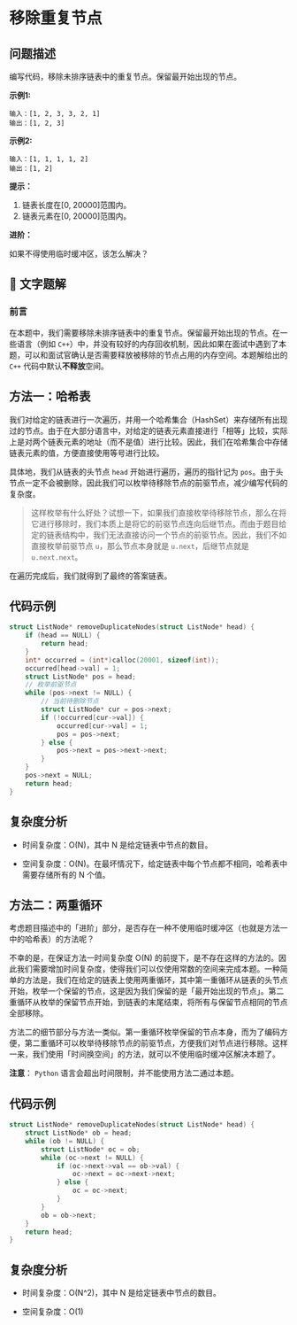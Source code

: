 # 移除重复节点
## 问题描述
编写代码，移除未排序链表中的重复节点。保留最开始出现的节点。

**示例1:**
```
输入：[1, 2, 3, 3, 2, 1]
输出：[1, 2, 3]
```
**示例2:**
```
输入：[1, 1, 1, 1, 2]
输出：[1, 2]
```
**提示：**

1. 链表长度在[0, 20000]范围内。
2. 链表元素在[0, 20000]范围内。

**进阶：**

如果不得使用临时缓冲区，该怎么解决？

## 📖 文字题解
### 前言
在本题中，我们需要移除未排序链表中的重复节点。保留最开始出现的节点。在一些语言（例如 ```C++```）中，并没有较好的内存回收机制，因此如果在面试中遇到了本题，可以和面试官确认是否需要释放被移除的节点占用的内存空间。本题解给出的 ```C++``` 代码中默认**不释放**空间。

## 方法一：哈希表
我们对给定的链表进行一次遍历，并用一个哈希集合（HashSet）来存储所有出现过的节点。由于在大部分语言中，对给定的链表元素直接进行「相等」比较，实际上是对两个链表元素的地址（而不是值）进行比较。因此，我们在哈希集合中存储链表元素的值，方便直接使用等号进行比较。

具体地，我们从链表的头节点 ```head``` 开始进行遍历，遍历的指针记为 ```pos```。由于头节点一定不会被删除，因此我们可以枚举待移除节点的前驱节点，减少编写代码的复杂度。

> 这样枚举有什么好处？试想一下，如果我们直接枚举待移除节点，那么在将它进行移除时，我们本质上是将它的前驱节点连向后继节点。而由于题目给定的链表结构中，我们无法直接访问一个节点的前驱节点。因此，我们不如直接枚举前驱节点 ```u```，那么节点本身就是 ```u.next```，后继节点就是 ```u.next.next```。

在遍历完成后，我们就得到了最终的答案链表。

## 代码示例
```c
struct ListNode* removeDuplicateNodes(struct ListNode* head) {
    if (head == NULL) {
        return head;
    }
    int* occurred = (int*)calloc(20001, sizeof(int));
    occurred[head->val] = 1;
    struct ListNode* pos = head;
    // 枚举前驱节点
    while (pos->next != NULL) {
        // 当前待删除节点
        struct ListNode* cur = pos->next;
        if (!occurred[cur->val]) {
            occurred[cur->val] = 1;
            pos = pos->next;
        } else {
            pos->next = pos->next->next;
        }
    }
    pos->next = NULL;
    return head;
}
```
## 复杂度分析

+ 时间复杂度：O(N)，其中 N 是给定链表中节点的数目。

+ 空间复杂度：O(N)。在最坏情况下，给定链表中每个节点都不相同，哈希表中需要存储所有的 N 个值。

## 方法二：两重循环
考虑题目描述中的「进阶」部分，是否存在一种不使用临时缓冲区（也就是方法一中的哈希表）的方法呢？

不幸的是，在保证方法一时间复杂度 O(N) 的前提下，是不存在这样的方法的。因此我们需要增加时间复杂度，使得我们可以仅使用常数的空间来完成本题。一种简单的方法是，我们在给定的链表上使用两重循环，其中第一重循环从链表的头节点开始，枚举一个保留的节点，这是因为我们保留的是「最开始出现的节点」。第二重循环从枚举的保留节点开始，到链表的末尾结束，将所有与保留节点相同的节点全部移除。

方法二的细节部分与方法一类似。第一重循环枚举保留的节点本身，而为了编码方便，第二重循环可以枚举待移除节点的前驱节点，方便我们对节点进行移除。这样一来，我们使用「时间换空间」的方法，就可以不使用临时缓冲区解决本题了。

**注意**： ```Python``` 语言会超出时间限制，并不能使用方法二通过本题。

## 代码示例
```c
struct ListNode* removeDuplicateNodes(struct ListNode* head) {
    struct ListNode* ob = head;
    while (ob != NULL) {
        struct ListNode* oc = ob;
        while (oc->next != NULL) {
            if (oc->next->val == ob->val) {
                oc->next = oc->next->next;
            } else {
                oc = oc->next;
            }
        }
        ob = ob->next;
    }
    return head;
}
```

## 复杂度分析

+ 时间复杂度：O(N^2)，其中 N 是给定链表中节点的数目。

+ 空间复杂度：O(1)
